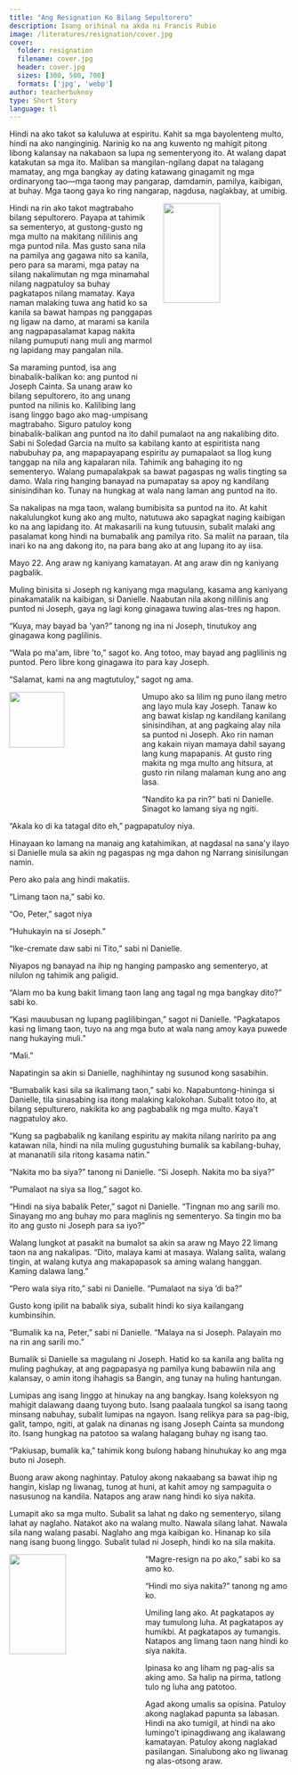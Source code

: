 ```yaml
---
title: "Ang Resignation Ko Bilang Sepultorero"
description: Isang orihinal na akda ni Francis Rubio
image: /literatures/resignation/cover.jpg
cover:
  folder: resignation
  filename: cover.jpg
  header: cover.jpg
  sizes: [300, 500, 700]
  formats: ['jpg', 'webp']
author: teacherbuknoy
type: Short Story
language: tl
---
```


Hindi na ako takot sa kaluluwa at espiritu. Kahit sa mga bayolenteng multo, hindi na ako nanginginig. Narinig ko na ang kuwento ng mahigit pitong libong kalansay na nakabaon sa lupa ng sementeryong ito. At walang dapat katakutan sa mga ito. Maliban sa mangilan-ngilang dapat na talagang mamatay, ang mga bangkay ay dating katawang ginagamit ng mga ordinaryong tao—mga taong may pangarap, damdamin, pamilya, kaibigan, at buhay. Mga taong gaya ko ring nangarap, nagdusa, naglakbay, at umibig.

<img src="/assets/images/literatures/Z-but.png" alt="" style="float: right; shape-outside: url(/assets/images/literatures/Z-but.png); width: min(45ch, 45%);margin-left: 2ch;shape-margin: 1ch;">


Hindi na rin ako takot magtrabaho bilang sepultorero. Payapa at tahimik sa sementeryo, at gustong-gusto ng mga multo na makitang nililinis ang mga puntod nila. Mas gusto sana nila na pamilya ang gagawa nito sa kanila, pero para sa marami, mga patay na silang nakalimutan ng mga minamahal nilang nagpatuloy sa buhay pagkatapos nilang mamatay. Kaya naman malaking tuwa ang hatid ko sa kanila sa bawat hampas ng panggapas ng ligaw na damo, at marami sa kanila ang nagpapasalamat kapag nakita nilang pumuputi nang muli ang marmol ng lapidang may pangalan nila.

Sa maraming puntod, isa ang binabalik-balikan ko: ang puntod ni Joseph Cainta. Sa unang araw ko bilang sepultorero, ito ang unang puntod na nilinis ko. Kalilibing lang isang linggo bago ako mag-umpisang magtrabaho. Siguro patuloy kong binabalik-balikan ang puntod na ito dahil pumalaot na ang nakalibing dito. Sabi ni Soledad Garcia na multo sa kabilang kanto at espiritista nang nabubuhay pa, ang mapapayapang espiritu ay pumapalaot sa Ilog kung tanggap na nila ang kapalaran nila. Tahimik ang bahaging ito ng sementeryo. Walang pumapalakpak sa bawat pagaspas ng walis tingting sa damo. Wala ring hanging banayad na pumapatay sa apoy ng kandilang sinisindihan ko. Tunay na hungkag at wala nang laman ang puntod na ito.

Sa nakalipas na mga taon, walang bumibisita sa puntod na ito. At kahit nakalulungkot kung ako ang multo, natutuwa ako sapagkat naging kaibigan ko na ang lapidang ito. At makasarili na kung tutuusin, subalit malaki ang pasalamat kong hindi na bumabalik ang pamilya rito. Sa maliit na paraan, tila inari ko na ang dakong ito, na para bang ako at ang lupang ito ay iisa.

Mayo 22. Ang araw ng kaniyang kamatayan. At ang araw din ng kaniyang pagbalik.

Muling binisita si Joseph ng kaniyang mga magulang, kasama ang kaniyang pinakamatalik na kaibigan, si Danielle. Naabutan nila akong nililinis ang puntod ni Joseph, gaya ng lagi kong ginagawa tuwing alas-tres ng hapon.

“Kuya, may bayad ba ’yan?” tanong ng ina ni Joseph, tinutukoy ang ginagawa kong paglilinis.

“Wala po ma'am, libre ’to,” sagot ko. Ang totoo, may bayad ang paglilinis ng puntod. Pero libre kong ginagawa ito para kay Joseph.

“Salamat, kami na ang magtutuloy,” sagot ng ama.

<img src="/assets/images/literatures/tree.png" alt="" style="float: left; shape-outside: url(/assets/images/literatures/tree.png); width: min(25ch, 45%);margin-right: 2ch;shape-margin: 1ch;">

Umupo ako sa lilim ng puno ilang metro ang layo mula kay Joseph. Tanaw ko ang bawat kislap ng kandilang kanilang sinisindihan, at ang pagkaing alay nila sa puntod ni Joseph. Ako rin naman ang kakain niyan mamaya dahil sayang lang kung mapapanis. At gusto ring makita ng mga multo ang hitsura, at gusto rin nilang malaman kung ano ang lasa.

“Nandito ka pa rin?” bati ni Danielle. Sinagot ko lamang siya ng ngiti.

“Akala ko di ka tatagal dito eh,” pagpapatuloy niya.

Hinayaan ko lamang na manaig ang katahimikan, at nagdasal na sana'y ilayo si Danielle mula sa akin ng pagaspas ng mga dahon ng Narrang sinisilungan namin.

Pero ako pala ang hindi makatiis.

“Limang taon na,” sabi ko.

“Oo, Peter,” sagot niya

“Huhukayin na si Joseph.”

“Ike-cremate daw sabi ni Tito,” sabi ni Danielle.

Niyapos ng banayad na ihip ng hanging pampasko ang sementeryo, at nilulon ng tahimik ang paligid.

“Alam mo ba kung bakit limang taon lang ang tagal ng mga bangkay dito?” sabi ko.

“Kasi mauubusan ng lupang paglilibingan,” sagot ni Danielle. “Pagkatapos kasi ng limang taon, tuyo na ang mga buto at wala nang amoy kaya puwede nang hukaying muli.”

“Mali.”

Napatingin sa akin si Danielle, naghihintay ng susunod kong sasabihin.

“Bumabalik kasi sila sa ikalimang taon,” sabi ko. Napabuntong-hininga si Danielle, tila sinasabing isa itong malaking kalokohan. Subalit totoo ito, at bilang sepulturero, nakikita ko ang pagbabalik ng mga multo. Kaya't nagpatuloy ako.

“Kung sa pagbabalik ng kanilang espiritu ay makita nilang naririto pa ang katawan nila, hindi na nila muling gugustuhing bumalik sa kabilang-buhay, at mananatili sila ritong kasama natin.”

“Nakita mo ba siya?” tanong ni Danielle. “Si Joseph. Nakita mo ba siya?”

“Pumalaot na siya sa Ilog,” sagot ko.

“Hindi na siya babalik Peter,” sagot ni Danielle. “Tingnan mo ang sarili mo. Sinayang mo ang buhay mo para maglinis ng sementeryo. Sa tingin mo ba ito ang gusto ni Joseph para sa iyo?”

Walang lungkot at pasakit na bumalot sa akin sa araw ng Mayo 22 limang taon na ang nakalipas. “Dito, malaya kami at masaya. Walang salita, walang tingin, at walang kutya ang makapapasok sa aming walang hanggan. Kaming dalawa lang.”

“Pero wala siya rito,” sabi ni Danielle. “Pumalaot na siya ’di ba?”

Gusto kong ipilit na babalik siya, subalit hindi ko siya kailangang kumbinsihin.

“Bumalik ka na, Peter,” sabi ni Danielle. “Malaya na si Joseph. Palayain mo na rin ang sarili mo.”

Bumalik si Danielle sa magulang ni Joseph. Hatid ko sa kanila ang balita ng muling paghukay, at ang pagpapasya ng pamilya kung babawiin nila ang kalansay, o amin itong ihahagis sa Bangin, ang tunay na huling hantungan.

Lumipas ang isang linggo at hinukay na ang bangkay. Isang koleksyon ng mahigit dalawang daang tuyong buto. Isang paalaala tungkol sa isang taong minsang nabuhay, subalit lumipas na ngayon. Isang relikya para sa pag-ibig, galit, tampo, ngiti, at galak na dinanas ng isang Joseph Cainta sa mundong ito. Isang hungkag na patotoo sa walang halagang buhay ng isang tao.

“Pakiusap, bumalik ka,” tahimik kong bulong habang hinuhukay ko ang mga buto ni Joseph.

Buong araw akong naghintay. Patuloy akong nakaabang sa bawat ihip ng hangin, kislap ng liwanag, tunog at huni, at kahit amoy ng sampaguita o nasusunog na kandila. Natapos ang araw nang hindi ko siya nakita.

Lumapit ako sa mga multo. Subalit sa lahat ng dako ng sementeryo, silang lahat ay naglaho. Natakot ako na walang multo. Nawala silang lahat. Nawala sila nang walang pasabi. Naglaho ang mga kaibigan ko. Hinanap ko sila nang isang buong linggo. Subalit tulad ni Joseph, hindi ko na sila makita.

<img src="/assets/images/literatures/COFFEE.png" alt="" style="float: left; shape-outside: url(/assets/images/literatures/COFFEE.png); width: min(45ch, 45%);margin-right: 2ch;shape-margin: 1ch;">

“Magre-resign na po ako,” sabi ko sa amo ko.

“Hindi mo siya nakita?” tanong ng amo ko.

Umiling lang ako. At pagkatapos ay may tumulong luha. At pagkatapos ay humikbi. At pagkatapos ay tumangis. Natapos ang limang taon nang hindi ko siya nakita.

Ipinasa ko ang liham ng pag-alis sa aking amo. Sa halip na pirma, tatlong tulo ng luha ang patotoo.

Agad akong umalis sa opisina. Patuloy akong naglakad papunta sa labasan. Hindi na ako tumigil, at hindi na ako lumingo’t ipinagdiwang ang ikalawang kamatayan. Patuloy akong naglakad pasilangan. Sinalubong ako ng liwanag ng alas-otsong araw.
